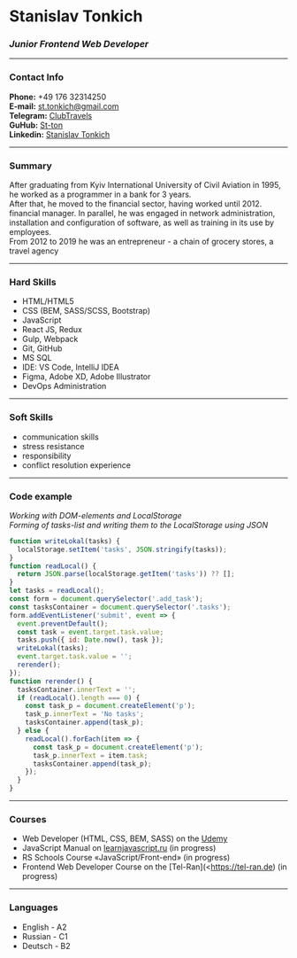 # Stanislav Tonkich

### ***Junior Frontend Web Developer***

---

### **Contact Info**

**Phone:** +49 176 32314250 <br/>
**E-mail:** st.tonkich@gmail.com  <br/>
**Telegram:** [ClubTravels](https://t.me/ClubTravels) <br/>
**GuHub:** [St-ton](https://github.com/St-ton) <br/>
**Linkedin:** [Stanislav Tonkich](https://www.linkedin.com/in/stanislav-tonkich-595747210/) <br/>

---

### **Summary**

After graduating from Kyiv International University of Civil Aviation in 1995, he worked as a programmer in a bank for 3 years.<br/>
After that, he moved to the financial sector, having worked until 2012. financial manager. In parallel, he was engaged in network administration, installation and configuration of software, as well as training in its use by employees.<br/>
From 2012 to 2019 he was an entrepreneur - a chain of grocery stores, a travel agency

---

### **Hard Skills**

- HTML/HTML5
- CSS (BEM, SASS/SCSS, Bootstrap)
- JavaScript
- React JS, Redux
- Gulp, Webpack
- Git, GitHub
- MS SQL
- IDE: VS Code, IntelliJ IDEA
- Figma, Adobe XD, Adobe Illustrator
- DevOps Administration

---

### **Soft Skills**

- communication skills 
- stress resistance 
- responsibility 
- conflict resolution experience

---

### **Code example**

*Working with DOM-elements and LocalStorage*<br/>
*Forming of tasks-list and writing them to the LocalStorage using JSON*

```javascript
function writeLokal(tasks) {
  localStorage.setItem('tasks', JSON.stringify(tasks));
}
function readLocal() {
  return JSON.parse(localStorage.getItem('tasks')) ?? [];
}
let tasks = readLocal();
const form = document.querySelector('.add_task');
const tasksContainer = document.querySelector('.tasks');
form.addEventListener('submit', event => {
  event.preventDefault();
  const task = event.target.task.value;
  tasks.push({ id: Date.now(), task });
  writeLokal(tasks);
  event.target.task.value = '';
  rerender();
});
function rerender() {
  tasksContainer.innerText = '';
  if (readLocal().length === 0) {
    const task_p = document.createElement('p');
    task_p.innerText = 'No tasks';
    tasksContainer.append(task_p);
  } else {
    readLocal().forEach(item => {
      const task_p = document.createElement('p');
      task_p.innerText = item.task;
      tasksContainer.append(task_p);
    });
  }
}
```
---

### **Courses**

- Web Developer (HTML, CSS, BEM, SASS) on the [Udemy](https://www.udemy.com/course/javascript_full/learn/lecture/14328446??ranMID=39197&ranEAID=a1LgFw09t88&ranSiteID=a1LgFw09t88-nUyZMTQpCSRakzx4Wdr89g&LSNPUBID=a1LgFw09t88&utm_source=aff-campaign&utm_medium=udemyads#overview)
- JavaScript Manual on [learnjavascript.ru](https://learn.javascript.ru/) (in progress)
- RS Schools Course «JavaScript/Front-end» (in progress)
- Frontend Web Developer Course on the [Tel-Ran](<<https://tel-ran.de>) (in progress)

---

### **Languages**

- English - A2
- Russian - C1
- Deutsch - B2